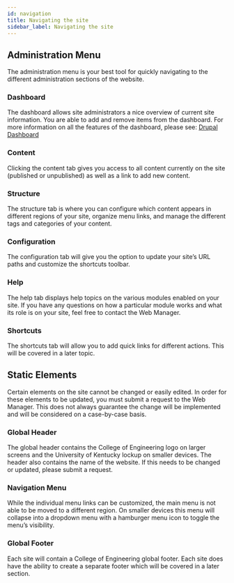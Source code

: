 ```yaml
---
id: navigation
title: Navigating the site
sidebar_label: Navigating the site
---
```


## Administration Menu
The administration menu is your best tool for quickly navigating to the different administration sections of the website.

### Dashboard
The dashboard allows site administrators a nice overview of current site information. You are able to add and remove items from the dashboard. For more information on all the features of the dashboard, please see: [Drupal Dashboard](https://www.drupal.org/docs/7/core/modules/dashboard/working-with-the-dashboard)

### Content
Clicking the content tab gives you access to all content currently on the site (published or unpublished) as well as a link to add new content.

### Structure
The structure tab is where you can configure which content appears in different regions of your site, organize menu links, and manage the different tags and categories of your content. 

### Configuration
The configuration tab will give you the option to update your site’s URL paths and customize the shortcuts toolbar.

### Help
The help tab displays help topics on the various modules enabled on your site. If you have any questions on how a particular module works and what its role is on your site, feel free to contact the Web Manager.

### Shortcuts
The shortcuts tab will allow you to add quick links for different actions. This will be covered in a later topic.

## Static Elements
Certain elements on the site cannot be changed or easily edited. In order for these elements to be updated, you must submit a request to the Web Manager. This does not always guarantee the change will be implemented and will be considered on a case-by-case basis.

### Global Header
The global header contains the College of Engineering logo on larger screens and the University of Kentucky lockup on smaller devices. The header also contains the name of the website. If this needs to be changed or updated, please submit a request.

### Navigation Menu
While the individual menu links can be customized, the main menu is not able to be moved to a different region. On smaller devices this menu will collapse into a dropdown menu with a hamburger menu icon to toggle the menu’s visibility.

### Global Footer
Each site will contain a College of Engineering global footer. Each site does have the ability to create a separate footer which will be covered in a later section.

